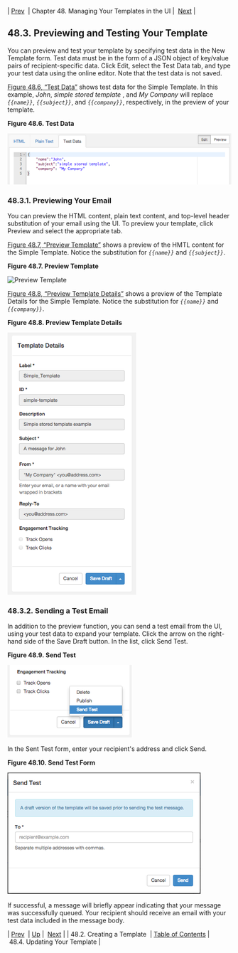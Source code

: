 | [Prev](web-ui.templates.create)  | Chapter 48. Managing Your Templates in the UI |  [Next](web-ui.update.template) |

## 48.3. Previewing and Testing Your Template

You can preview and test your template by specifying test data in the New Template form. Test data must be in the form of a JSON object of key/value pairs of recipient-specific data. Click Edit, select the Test Data tab, and type your test data using the online editor. Note that the test data is not saved.

[Figure 48.6, “Test Data”](web-ui.templates.preview#figure_test_data "Figure 48.6. Test Data") shows test data for the Simple Template. In this example, *John*, *simple stored template* , and *My Company*         will replace *`{{name}}`*, *`{{subject}}`*, and *`{{company}}`*, respectively, in the preview of your template.

<a name="figure_test_data"></a>

**Figure 48.6. Test Data**

![Test Data](images/test_data.png)

### 48.3.1. Previewing Your Email

You can preview the HTML content, plain text content, and top-level header substitution of your email using the UI. To preview your template, click Preview and select the appropriate tab.

[Figure 48.7, “Preview Template”](web-ui.templates.preview#figure_preview_template "Figure 48.7. Preview Template") shows a preview of the HMTL content for the Simple Template. Notice the substitution for *`{{name}}`* and *`{{subject}}`*.

<a name="figure_preview_template"></a>

**Figure 48.7. Preview Template**

![Preview Template](images/preview_template.png)

[Figure 48.8, “Preview Template Details”](web-ui.templates.preview#figure_preview_details "Figure 48.8. Preview Template Details") shows a preview of the Template Details for the Simple Template. Notice the substitution for *`{{name}}`* and *`{{company}}`*.

<a name="figure_preview_details"></a>

**Figure 48.8. Preview Template Details**

![Preview Template Details](images/preview_details.png)

### 48.3.2. Sending a Test Email

In addition to the preview function, you can send a test email from the UI, using your test data to expand your template. Click the arrow on the right-hand side of the Save Draft button. In the list, click Send Test.

<a name="figure_select_test"></a>

**Figure 48.9. Send Test**

![Send Test](images/select_test.png)

In the Sent Test form, enter your recipient's address and click Send.

<a name="figure_send_test"></a>

**Figure 48.10. Send Test Form**

![Send Test Form](images/send_test.png)

If successful, a message will briefly appear indicating that your message was successfully queued. Your recipient should receive an email with your test data included in the message body.

| [Prev](web-ui.templates.create)  | [Up](web-ui.templates) |  [Next](web-ui.update.template) |
| 48.2. Creating a Template  | [Table of Contents](index) |  48.4. Updating Your Template |


